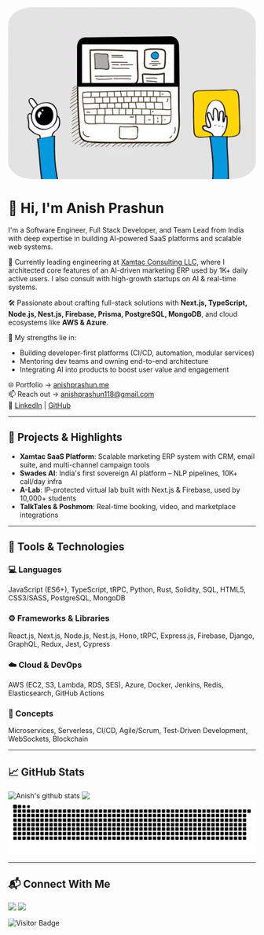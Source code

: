 <img src="https://raw.githubusercontent.com/Anishpras/anishpras/main/giphy.gif" width="100%" height="350px" style="border-radius:10%" />

# 👋 Hi, I'm Anish Prashun

I'm a Software Engineer, Full Stack Developer, and Team Lead from India with deep expertise in building AI-powered SaaS platforms and scalable web systems.

🔧 Currently leading engineering at [Xamtac Consulting LLC](https://app.xamtac.com), where I architected core features of an AI-driven marketing ERP used by 1K+ daily active users. I also consult with high-growth startups on AI & real-time systems.

🛠️ Passionate about crafting full-stack solutions with **Next.js, TypeScript, Node.js, Nest.js, Firebase, Prisma, PostgreSQL, MongoDB**, and cloud ecosystems like **AWS & Azure**.

🎯 My strengths lie in:
- Building developer-first platforms (CI/CD, automation, modular services)
- Mentoring dev teams and owning end-to-end architecture
- Integrating AI into products to boost user value and engagement

🌐 Portfolio → [anishprashun.me](https://anishprashun.me)  
📫 Reach out → [anishprashun118@gmail.com](mailto:anishprashun118@gmail.com)  
🔗 [LinkedIn](https://linkedin.com/in/anishpras118) | [GitHub](https://github.com/Anishpras)

---

## 🚀 Projects & Highlights

- **Xamtac SaaS Platform**: Scalable marketing ERP system with CRM, email suite, and multi-channel campaign tools  
- **Swades AI**: India's first sovereign AI platform – NLP pipelines, 10K+ call/day infra  
- **A-Lab**: IP-protected virtual lab built with Next.js & Firebase, used by 10,000+ students  
- **TalkTales & Poshmom**: Real-time booking, video, and marketplace integrations

---

## 🧰 Tools & Technologies

### 💻 Languages
JavaScript (ES6+), TypeScript, tRPC, Python, Rust, Solidity, SQL, HTML5, CSS3/SASS, PostgreSQL, MongoDB

### ⚙️ Frameworks & Libraries
React.js, Next.js, Node.js, Nest.js, Hono, tRPC, Express.js, Firebase, Django, GraphQL, Redux, Jest, Cypress

### ☁️ Cloud & DevOps
AWS (EC2, S3, Lambda, RDS, SES), Azure, Docker, Jenkins, Redis, Elasticsearch, GitHub Actions

### 🧠 Concepts
Microservices, Serverless, CI/CD, Agile/Scrum, Test-Driven Development, WebSockets, Blockchain

---

## 📈 GitHub Stats

<div>
  <img align="center" src="https://github-readme-stats.vercel.app/api?username=anishpras&show_icons=true&include_all_commits=true&theme=material-palenight" alt="Anish's github stats" />
  <img align="center" src="https://github-readme-stats.vercel.app/api/top-langs/?username=anishpras&layout=compact&theme=material-palenight" />
</div>

<img src="https://raw.githubusercontent.com/Anishpras/anishpras/dfdde7e2165335854f7d9d0a2f733bf1b1b2b436/github-contribution-grid-snake-dark.svg"/>

---

## 📬 Connect With Me

<a href="https://www.linkedin.com/in/anishpras118/"><img src="https://img.icons8.com/fluent/48/000000/linkedin-2.png"/></a>
<a href="mailto:anishprashun118@gmail.com"><img src="https://img.icons8.com/clouds/48/000000/email.png"/></a>

![Visitor Badge](https://visitor-badge.laobi.icu/badge?page_id=anishpras)
